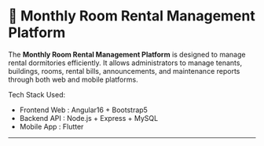 # 🏢 Monthly Room Rental Management Platform

The **Monthly Room Rental Management Platform** is designed to manage rental dormitories efficiently. It allows administrators to manage tenants, buildings, rooms, rental bills, announcements, and maintenance reports through both web and mobile platforms.

Tech Stack Used:
- Frontend Web : Angular16 + Bootstrap5
- Backend API : Node.js + Express + MySQL
- Mobile App : Flutter

---


